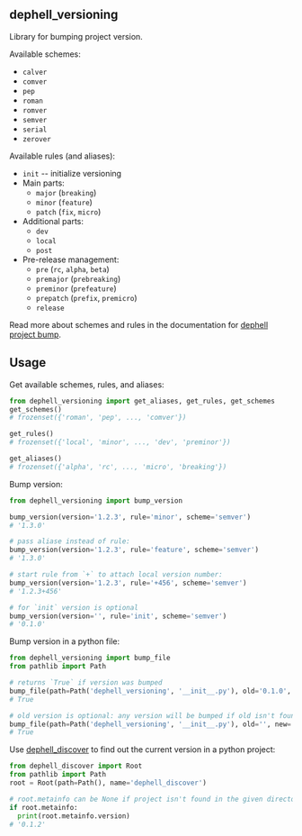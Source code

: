 ## dephell_versioning

Library for bumping project version.

Available schemes:

+ `calver`
+ `comver`
+ `pep`
+ `roman`
+ `romver`
+ `semver`
+ `serial`
+ `zerover`

Available rules (and aliases):

+ `init` -- initialize versioning
+ Main parts:
  + `major` (`breaking`)
  + `minor` (`feature`)
  + `patch` (`fix`, `micro`)
+ Additional parts:
  + `dev`
  + `local`
  + `post`
+ Pre-release management:
  + `pre` (`rc`, `alpha`, `beta`)
  + `premajor` (`prebreaking`)
  + `preminor` (`prefeature`)
  + `prepatch` (`prefix`, `premicro`)
  + `release`

Read more about schemes and rules in the documentation for [dephell project bump](https://dephell.readthedocs.io/en/latest/cmd-project-bump.html).

## Usage

Get available schemes, rules, and aliases:

```python
from dephell_versioning import get_aliases, get_rules, get_schemes
get_schemes()
# frozenset({'roman', 'pep', ..., 'comver'})

get_rules()
# frozenset({'local', 'minor', ..., 'dev', 'preminor'})

get_aliases()
# frozenset({'alpha', 'rc', ..., 'micro', 'breaking'})
```

Bump version:

```python
from dephell_versioning import bump_version

bump_version(version='1.2.3', rule='minor', scheme='semver')
# '1.3.0'

# pass aliase instead of rule:
bump_version(version='1.2.3', rule='feature', scheme='semver')
# '1.3.0'

# start rule from `+` to attach local version number:
bump_version(version='1.2.3', rule='+456', scheme='semver')
# '1.2.3+456'

# for `init` version is optional
bump_version(version='', rule='init', scheme='semver')
# '0.1.0'
```

Bump version in a python file:

```python
from dephell_versioning import bump_file
from pathlib import Path

# returns `True` if version was bumped
bump_file(path=Path('dephell_versioning', '__init__.py'), old='0.1.0', new='0.1.1')
# True

# old version is optional: any version will be bumped if old isn't found
bump_file(path=Path('dephell_versioning', '__init__.py'), old='', new='0.1.2')
# True
```

Use [dephell_discover](https://github.com/dephell/dephell_discover) to find out the current version in a python project:

```python
from dephell_discover import Root
from pathlib import Path
root = Root(path=Path(), name='dephell_discover')

# root.metainfo can be None if project isn't found in the given directory
if root.metainfo:
  print(root.metainfo.version)
# '0.1.2'
```
